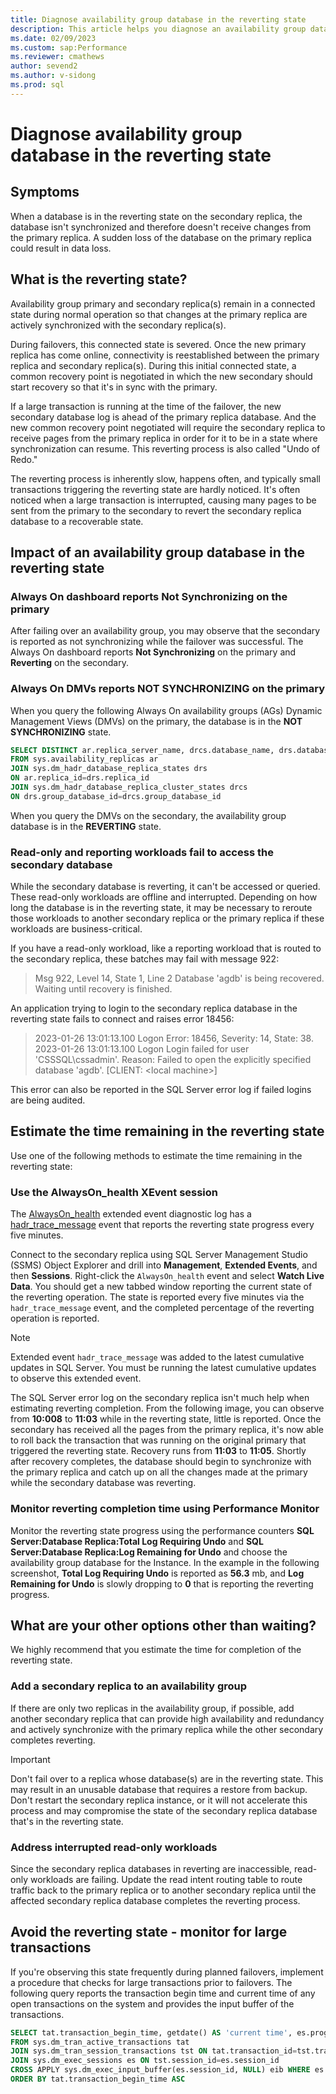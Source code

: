 ```yaml
---
title: Diagnose availability group database in the reverting state
description: This article helps you diagnose an availability group database in the reverting state where Not Synchronizing is reported on the primary.
ms.date: 02/09/2023
ms.custom: sap:Performance
ms.reviewer: cmathews
author: sevend2
ms.author: v-sidong
ms.prod: sql
---
```


# Diagnose availability group database in the reverting state

## Symptoms

When a database is in the reverting state on the secondary replica, the database isn't synchronized and therefore doesn't receive changes from the primary replica. A sudden loss of the database on the primary replica could result in data loss.

## What is the reverting state?

Availability group primary and secondary replica(s) remain in a connected state during normal operation so that changes at the primary replica are actively synchronized with the secondary replica(s).

During failovers, this connected state is severed. Once the new primary replica has come online, connectivity is reestablished between the primary replica and secondary replica(s). During this initial connected state, a common recovery point is negotiated in which the new secondary should start recovery so that it's in sync with the primary.

If a large transaction is running at the time of the failover, the new secondary database log is ahead of the primary replica database. And the new common recovery point negotiated will require the secondary replica to receive pages from the primary replica in order for it to be in a state where synchronization can resume. This reverting process is also called "Undo of Redo."

The reverting process is inherently slow, happens often, and typically small transactions triggering the reverting state are hardly noticed. It's often noticed when a large transaction is interrupted, causing many pages to be sent from the primary to the secondary to revert the secondary replica database to a recoverable state.

## Impact of an availability group database in the reverting state

### Always On dashboard reports Not Synchronizing on the primary

After failing over an availability group, you may observe that the secondary is reported as not synchronizing while the failover was successful. The Always On dashboard reports **Not Synchronizing** on the primary and **Reverting** on the secondary.

### Always On DMVs reports NOT SYNCHRONIZING on the primary

When you query the following Always On availability groups (AGs) Dynamic Management Views (DMVs) on the primary, the database is in the **NOT SYNCHRONIZING** state.

```sql
SELECT DISTINCT ar.replica_server_name, drcs.database_name, drs.database_id, drs.synchronization_state_desc, drs.database_state_desc
FROM sys.availability_replicas ar 
JOIN sys.dm_hadr_database_replica_states drs 
ON ar.replica_id=drs.replica_id 
JOIN sys.dm_hadr_database_replica_cluster_states drcs
ON drs.group_database_id=drcs.group_database_id
```

When you query the DMVs on the secondary, the availability group database is in the **REVERTING** state.

### Read-only and reporting workloads fail to access the secondary database

While the secondary database is reverting, it can't be accessed or queried. These read-only workloads are offline and interrupted. Depending on how long the database is in the reverting state, it may be necessary to reroute those workloads to another secondary replica or the primary replica if these workloads are business-critical.

If you have a read-only workload, like a reporting workload that is routed to the secondary replica, these batches may fail with message 922:

> Msg 922, Level 14, State 1, Line 2
> Database 'agdb' is being recovered. Waiting until recovery is finished.

An application trying to login to the secondary replica database in the reverting state fails to connect and raises error 18456:

> 2023-01-26 13:01:13.100 Logon Error: 18456, Severity: 14, State: 38.
> 2023-01-26 13:01:13.100 Logon Login failed for user 'CSSSQL\cssadmin'. Reason: Failed to open the explicitly specified database 'agdb'. [CLIENT: \<local machine>]

This error can also be reported in the SQL Server error log if failed logins are being audited.

## Estimate the time remaining in the reverting state

Use one of the following methods to estimate the time remaining in the reverting state:

### Use the AlwaysOn_health XEvent session

The [AlwaysOn_health](/sql/database-engine/availability-groups/windows/always-on-extended-events#BKMK_alwayson_health) extended event diagnostic log has a [hadr_trace_message](/sql/database-engine/availability-groups/windows/always-on-extended-events#sqlserverhadr_trace_message) event that reports the reverting state progress every five minutes.

Connect to the secondary replica using SQL Server Management Studio (SSMS) Object Explorer and drill into **Management**, **Extended Events**, and then **Sessions**. Right-click the `AlwaysOn_health` event and select **Watch Live Data**. You should get a new tabbed window reporting the current state of the reverting operation. The state is reported every five minutes via the `hadr_trace_message` event, and the completed percentage of the reverting operation is reported.

> [!NOTE]
> Extended event `hadr_trace_message` was added to the latest cumulative updates in SQL Server. You must be running the latest cumulative updates to observe this extended event.

The SQL Server error log on the secondary replica isn't much help when estimating reverting completion. From the following image, you can observe from **10:008** to **11:03** while in the reverting state, little is reported. Once the secondary has received all the pages from the primary replica, it's now able to roll back the transaction that was running on the original primary that triggered the reverting state. Recovery runs from **11:03** to **11:05**. Shortly after recovery completes, the database should begin to synchronize with the primary replica and catch up on all the changes made at the primary while the secondary database was reverting.

### Monitor reverting completion time using Performance Monitor

Monitor the reverting state progress using the performance counters **SQL Server:Database Replica:Total Log Requiring Undo** and **SQL Server:Database Replica:Log Remaining for Undo** and choose the availability group database for the Instance. In the example in the following screenshot, **Total Log Requiring Undo** is reported as **56.3** mb, and **Log Remaining for Undo** is slowly dropping to **0** that is reporting the reverting progress.

## What are your other options other than waiting?

We highly recommend that you estimate the time for completion of the reverting state.

### Add a secondary replica to an availability group

If there are only two replicas in the availability group, if possible, add another secondary replica that can provide high availability and redundancy and actively synchronize with the primary replica while the other secondary completes reverting.

> [!IMPORTANT]
> Don't fail over to a replica whose database(s) are in the reverting state. This may result in an unusable database that requires a restore from backup. Don't restart the secondary replica instance, or it will not accelerate this process and may compromise the state of the secondary replica database that's in the reverting state.

### Address interrupted read-only workloads

Since the secondary replica databases in reverting are inaccessible, read-only workloads are failing. Update the read intent routing table to route traffic back to the primary replica or to another secondary replica until the affected secondary replica database completes the reverting process.

## Avoid the reverting state - monitor for large transactions

If you're observing this state frequently during planned failovers, implement a procedure that checks for large transactions prior to failovers. The following query reports the transaction begin time and current time of any open transactions on the system and provides the input buffer of the transactions.

```sql
SELECT tat.transaction_begin_time, getdate() AS 'current time', es.program_name, es.login_time, es.session_id, tst.open_transaction_count, eib.event_info
FROM sys.dm_tran_active_transactions tat
JOIN sys.dm_tran_session_transactions tst ON tat.transaction_id=tst.transaction_id
JOIN sys.dm_exec_sessions es ON tst.session_id=es.session_id 
CROSS APPLY sys.dm_exec_input_buffer(es.session_id, NULL) eib WHERE es.is_user_process = 1
ORDER BY tat.transaction_begin_time ASC
```
